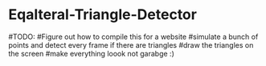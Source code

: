 # Eqalteral-Triangle-Detector

#TODO:
#Figure out how to compile this for a website
#simulate a bunch of points and detect every frame if there are triangles
#draw the triangles on the screen
#make everything loook not garabge :)
